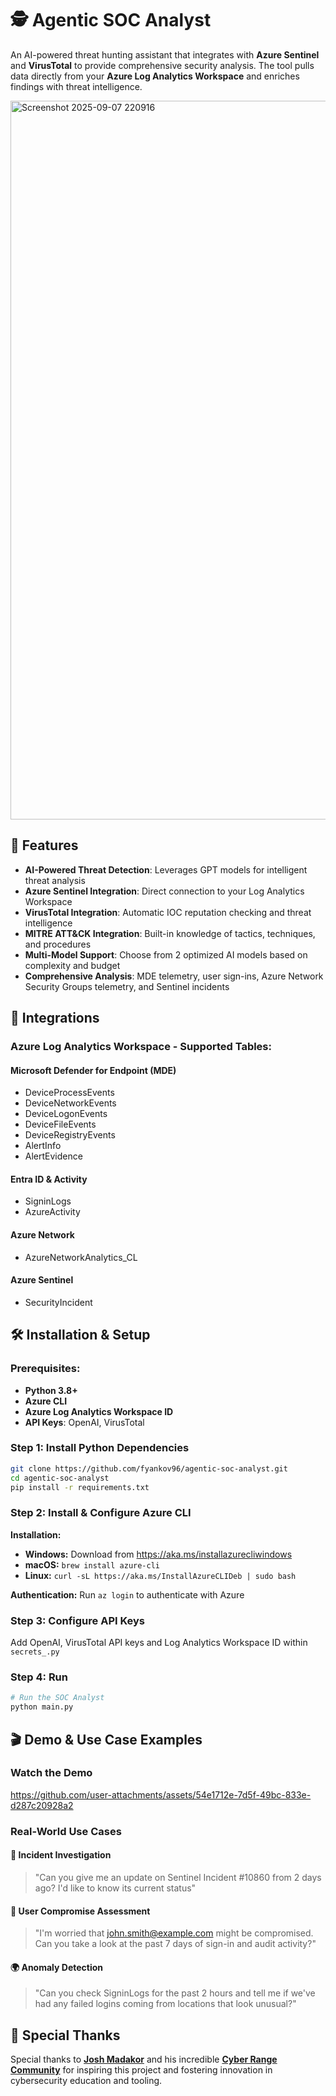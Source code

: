# 🕵️ Agentic SOC Analyst

An AI-powered threat hunting assistant that integrates with **Azure Sentinel** and **VirusTotal** to provide comprehensive security analysis. The tool pulls data directly from your **Azure Log Analytics Workspace** and enriches findings with threat intelligence.

<img width="2435" height="1150" alt="Screenshot 2025-09-07 220916" src="https://github.com/user-attachments/assets/0298dde3-e258-459a-aa3f-26eee47b6c93" />

## 🚀 Features

- **AI-Powered Threat Detection**: Leverages GPT models for intelligent threat analysis
- **Azure Sentinel Integration**: Direct connection to your Log Analytics Workspace
- **VirusTotal Integration**: Automatic IOC reputation checking and threat intelligence
- **MITRE ATT&CK Integration**: Built-in knowledge of tactics, techniques, and procedures
- **Multi-Model Support**: Choose from 2 optimized AI models based on complexity and budget
- **Comprehensive Analysis**: MDE telemetry, user sign-ins, Azure Network Security Groups telemetry, and Sentinel incidents

## 🔗 Integrations

### **Azure Log Analytics Workspace - Supported Tables:**

#### **Microsoft Defender for Endpoint (MDE)**
- DeviceProcessEvents
- DeviceNetworkEvents
- DeviceLogonEvents
- DeviceFileEvents
- DeviceRegistryEvents
- AlertInfo
- AlertEvidence

#### **Entra ID & Activity**
- SigninLogs 
- AzureActivity

#### **Azure Network**
- AzureNetworkAnalytics_CL

#### **Azure Sentinel**
- SecurityIncident


## 🛠️ Installation & Setup

### **Prerequisites:**
- **Python 3.8+**
- **Azure CLI**
- **Azure Log Analytics Workspace ID**
- **API Keys**: OpenAI, VirusTotal

### **Step 1: Install Python Dependencies**
```bash
git clone https://github.com/fyankov96/agentic-soc-analyst.git
cd agentic-soc-analyst
pip install -r requirements.txt
```

### **Step 2: Install & Configure Azure CLI**

**Installation:**
- **Windows:** Download from https://aka.ms/installazurecliwindows
- **macOS:** `brew install azure-cli`
- **Linux:** `curl -sL https://aka.ms/InstallAzureCLIDeb | sudo bash`

**Authentication:**
Run `az login` to authenticate with Azure

### **Step 3: Configure API Keys**

Add OpenAI, VirusTotal API keys and Log Analytics Workspace ID within `secrets_.py`

### **Step 4: Run**
```bash
# Run the SOC Analyst
python main.py
```

## 🎬 Demo & Use Case Examples

### **Watch the Demo**

https://github.com/user-attachments/assets/54e1712e-7d5f-49bc-833e-d287c20928a2

### **Real-World Use Cases**

#### **🚨 Incident Investigation**
> "Can you give me an update on Sentinel Incident #10860 from 2 days ago? I'd like to know its current status"

#### **👤 User Compromise Assessment**
> "I'm worried that john.smith@example.com might be compromised. Can you take a look at the past 7 days of sign-in and audit activity?"

#### **🌍 Anomaly Detection**
> "Can you check SigninLogs for the past 2 hours and tell me if we've had any failed logins coming from locations that look unusual?"


## 🙏 Special Thanks

Special thanks to **[Josh Madakor](https://github.com/joshmadakor0)** and his incredible **[Cyber Range Community](https://www.skool.com/cyber-range/about)** for inspiring this project and fostering innovation in cybersecurity education and tooling.
